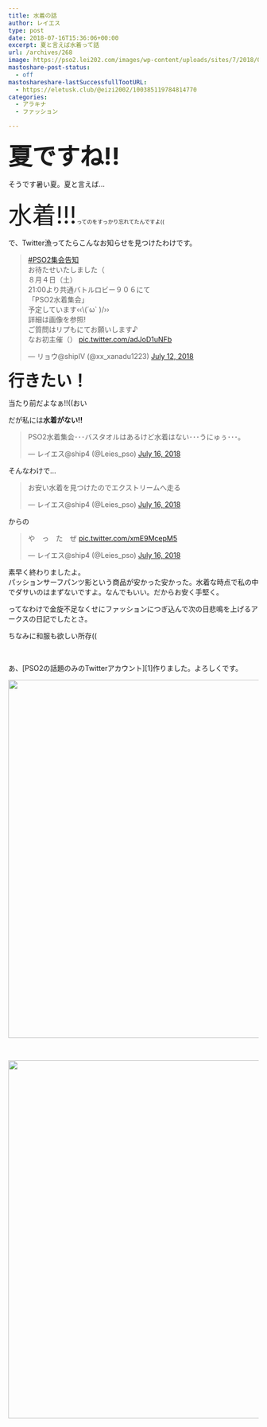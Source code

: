 ```yaml
---
title: 水着の話
author: レイエス
type: post
date: 2018-07-16T15:36:06+00:00
excerpt: 夏と言えば水着って話
url: /archives/268
image: https://pso2.lei202.com/images/wp-content/uploads/sites/7/2018/07/pso20180717_005751_020.png
mastoshare-post-status:
  - off
mastoshareshare-lastSuccessfullTootURL:
  - https://eletusk.club/@eizi2002/100385119784814770
categories:
  - アラキナ
  - ファッション

---
```

<span style="font-size: 36pt;"><strong>夏ですね!!</strong></span>

そうです暑い夏。夏と言えば&#8230;

<span style="font-size: 36pt;">水着!!!<span style="font-size: 8pt;">ってのをすっかり忘れてたんですよ((</span></span>

で、Twitter漁ってたらこんなお知らせを見つけたわけです。

<blockquote class="twitter-tweet" data-lang="en">
  <p dir="ltr" lang="ja">
    <a href="https://twitter.com/hashtag/PSO2%E9%9B%86%E4%BC%9A%E5%91%8A%E7%9F%A5?src=hash&ref_src=twsrc%5Etfw">#PSO2集会告知</a><br /> お待たせいたしました（<br /> ８月４日（土）<br /> 21:00より共通バトルロビー９０６にて<br /> 「PSO2水着集会」<br /> 予定しています‹‹\(´ω` )/››<br /> 詳細は画像を参照!<br /> ご質問はリプもにてお願いします♪<br /> なお初主催（） <a href="https://t.co/adJoD1uNFb">pic.twitter.com/adJoD1uNFb</a>
  </p>
  
  <p>
    — リョウ@shipⅣ (@xx_xanadu1223) <a href="https://twitter.com/xx_xanadu1223/status/1017407958936780800?ref_src=twsrc%5Etfw">July 12, 2018</a>
  </p>
</blockquote>



**<span style="font-size: 24pt;">行きたい！</span>**

当たり前だよなぁ!!((おい

だが私には**水着がない!!**

<blockquote class="twitter-tweet" data-lang="en">
  <p dir="ltr" lang="ja">
    PSO2水着集会･･･バスタオルはあるけど水着はない･･･うにゅぅ･･･｡
  </p>
  
  <p>
    — レイエス@ship4 (@Leies_pso) <a href="https://twitter.com/Leies_pso/status/1018867815497940992?ref_src=twsrc%5Etfw">July 16, 2018</a>
  </p>
</blockquote>



そんなわけで&#8230;

<blockquote class="twitter-tweet" data-lang="en">
  <p dir="ltr" lang="ja">
    お安い水着を見つけたのでエクストリームへ走る
  </p>
  
  <p>
    — レイエス@ship4 (@Leies_pso) <a href="https://twitter.com/Leies_pso/status/1018877004634939392?ref_src=twsrc%5Etfw">July 16, 2018</a>
  </p>
</blockquote>



からの

<blockquote class="twitter-tweet" data-lang="en">
  <p dir="ltr" lang="ja">
    や　っ　た　ぜ <a href="https://t.co/xmE9McepM5">pic.twitter.com/xmE9McepM5</a>
  </p>
  
  <p>
    — レイエス@ship4 (@Leies_pso) <a href="https://twitter.com/Leies_pso/status/1018879439139033088?ref_src=twsrc%5Etfw">July 16, 2018</a>
  </p>
</blockquote>



素早く終わりましたよ。  
パッションサーフパンツ影という商品が安かった安かった。水着な時点で私の中でダサいのはまずないですよ。なんでもいい。だからお安く手堅く。

ってなわけで金旋不足なくせにファッションにつぎ込んで次の日悲鳴を上げるアークスの日記でしたとさ。

ちなみに和服も欲しい所存((

&nbsp;

あ、[PSO2の話題のみのTwitterアカウント][1]作りました。よろしくです。

<div id='gallery-4' class='gallery galleryid-268 gallery-columns-1 gallery-size-full'>
  <dl class='gallery-item'>
    <dt class='gallery-icon landscape'>
      <a href='https://pso2.lei202.com/archives/268/pso20180717_004639_002'><img width="1280" height="720" src="https://pso2.lei202.com/images/wp-content/uploads/sites/7/2018/07/pso20180717_004639_002.png" class="attachment-full size-full" alt="" loading="lazy" srcset="https://pso2.lei202.com/images/wp-content/uploads/sites/7/2018/07/pso20180717_004639_002.png 1280w, https://pso2.lei202.com/images/wp-content/uploads/sites/7/2018/07/pso20180717_004639_002-300x169.png 300w, https://pso2.lei202.com/images/wp-content/uploads/sites/7/2018/07/pso20180717_004639_002-768x432.png 768w, https://pso2.lei202.com/images/wp-content/uploads/sites/7/2018/07/pso20180717_004639_002-1024x576.png 1024w" sizes="(max-width: 1280px) 100vw, 1280px" /></a>
    </dt>
  </dl>
  
  <br style="clear: both" />
  
  <dl class='gallery-item'>
    <dt class='gallery-icon landscape'>
      <a href='https://pso2.lei202.com/archives/268/pso20180717_005905_023'><img width="1280" height="720" src="https://pso2.lei202.com/images/wp-content/uploads/sites/7/2018/07/pso20180717_005905_023.png" class="attachment-full size-full" alt="" loading="lazy" srcset="https://pso2.lei202.com/images/wp-content/uploads/sites/7/2018/07/pso20180717_005905_023.png 1280w, https://pso2.lei202.com/images/wp-content/uploads/sites/7/2018/07/pso20180717_005905_023-300x169.png 300w, https://pso2.lei202.com/images/wp-content/uploads/sites/7/2018/07/pso20180717_005905_023-768x432.png 768w, https://pso2.lei202.com/images/wp-content/uploads/sites/7/2018/07/pso20180717_005905_023-1024x576.png 1024w" sizes="(max-width: 1280px) 100vw, 1280px" /></a>
    </dt>
  </dl>
  
  <br style="clear: both" />
</div>